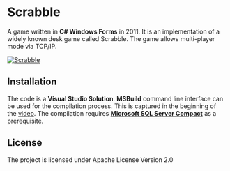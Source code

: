 # Scrabble

A game written in **C# Windows Forms** in 2011. It is an implementation of a widely known desk game called Scrabble. 
The game allows multi-player mode via TCP/IP.

[![Scrabble](http://img.youtube.com/vi/yEWFTB5p1io/0.jpg)](http://www.youtube.com/watch?v=yEWFTB5p1io "Scrabble")

## Installation

The code is a **Visual Studio Solution**. **MSBuild** command line interface can be used for the compilation process.
This is captured in the beginning of the [video](https://www.youtube.com/watch?v=yEWFTB5p1io). The compilation requires 
[**Microsoft SQL Server Compact**](https://www.microsoft.com/en-us/download/details.aspx?id=17876) as a prerequisite.

## License

The project is licensed under Apache License Version 2.0
